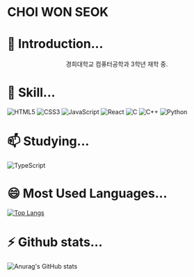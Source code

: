 # CHOI WON SEOK 

# 🔭 Introduction...

<p align=center> 경희대학교 컴퓨터공학과 3학년 재학 중. </p>

# 🌱 Skill...  

![HTML5](https://img.shields.io/badge/HTML5-E34F26?style=plastic&logo=HTML5&logoColor=white)
![CSS3](https://img.shields.io/badge/CSS3-1572B6?style=plastic&logo=CSS3&logoColor=white)
![JavaScript](https://img.shields.io/badge/JavaScript-F7DF1E?style=plastic&logo=JavaScript&logoColor=white)
![React](https://img.shields.io/badge/React-61DAFB?style=plastic&logo=React&logoColor=white)
![C](https://img.shields.io/badge/C-A8B9CC?style=plastic&logo=C&logoColor=white)
![C++](https://img.shields.io/badge/C++-00599C?style=plastic&logo=C++&logoColor=white)
![Python](https://img.shields.io/badge/Python-3776AB?style=plastic&logo=Python&logoColor=white)
  
 # 📫 Studying...
![TypeScript](https://img.shields.io/badge/TypeScript-3178C6?style=plastic&logo=TypeScript&logoColor=white)
  
# 😄 Most Used Languages...
[![Top Langs](https://github-readme-stats.vercel.app/api/top-langs/?username=dnjstjr123&langs_count=8)](https://github.com/dnjstjr123/github-readme-stats)

# ⚡ Github stats...
![Anurag's GitHub stats](https://github-readme-stats.vercel.app/api?username=dnjstjr123&show_icons=true&theme=radical)

